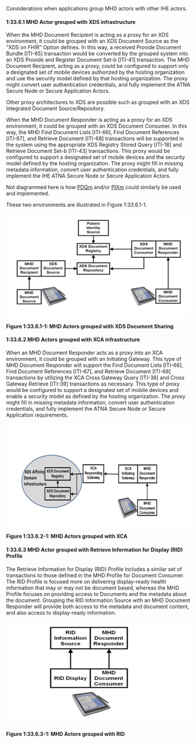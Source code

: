 Considerations when applications group MHD actors with other IHE actors.

#### 1:33.6.1 MHD Actor grouped with XDS infrastructure

When the MHD Document Recipient is acting as a proxy for an XDS environment, it could be grouped with an XDS Document Source as the “XDS on FHIR” Option defines. In this way, a received Provide Document Bundle [ITI-65] transaction would be converted by the grouped system into an XDS Provide and Register Document Set-b [ITI-41] transaction. The MHD Document Recipient, acting as a proxy, could be configured to support only a designated set of mobile devices authorized by the hosting organization and use the security model defined by that hosting organization. The proxy might convert user authentication credentials, and fully implement the ATNA Secure Node or Secure Application Actors. 

Other proxy architectures to XDS are possible such as grouped with an XDS Integrated Document Source/Repository.

When the MHD Document Responder is acting as a proxy for an XDS environment, it could be grouped with an XDS Document Consumer. In this way, the MHD Find Document Lists [ITI-66], Find Document References [ITI-67], and Retrieve Document [ITI-68] transactions will be supported in the system using the appropriate XDS Registry Stored Query [ITI-18] and Retrieve Document Set-b [ITI-43] transactions. This proxy would be configured to support a designated set of mobile devices and the security model defined by the hosting organization. The proxy might fill in missing metadata information, convert user authentication credentials, and fully implement the IHE ATNA Secure Node or Secure Application Actors.

Not diagrammed here is how [PDQm](https://profiles.ihe.net/ITI/TF/Volume1/ch-38.html) and/or [PIXm](https://profiles.ihe.net/ITI/TF/Volume1/ch-41.html) could similarly be used and implemented.

These two environments are illustrated in Figure 1:33.6.1-1.

![Figure: MHD Actors grouped with XDS Document Sharing](Figure33.6.1-1.png)

**Figure 1:33.6.1-1: MHD Actors grouped with XDS Document Sharing**

#### 1:33.6.2 MHD Actors grouped with XCA infrastructure

When an MHD Document Responder acts as a proxy into an XCA environment, it could be grouped with an Initiating Gateway. This type of MHD Document Responder will support the Find Document Lists [ITI-66], Find Document References [ITI-67], and Retrieve Document [ITI-68] transactions by utilizing the XCA Cross Gateway Query [ITI-38] and Cross Gateway Retrieve [ITI-39] transactions as necessary. This type of proxy would be configured to support a designated set of mobile devices and enable a security model as defined by the hosting organization. The proxy might fill in missing metadata information, convert user authentication credentials, and fully implement the ATNA Secure Node or Secure Application requirements.

![Figure: MHD Actors grouped with XCA](Figure33.6.2-1.png)

**Figure 1:33.6.2-1: MHD Actors grouped with XCA**

#### 1:33.6.3 MHD Actor grouped with Retrieve Information for Display (RID) Profile

The Retrieve Information for Display (RID) Profile includes a similar set of transactions to those defined in the MHD Profile for Document Consumer. The RID Profile is focused more on delivering display-ready health information that may or may not be document based, whereas the MHD Profile focuses on providing access to Documents and the metadata about the document. Grouping the RID Information Source with an MHD Document Responder will provide both access to the metadata and document content, and also access to display-ready information. 

![Figure: MHD Actors grouped with RID](Figure33.6.3-1.png)

**Figure 1:33.6.3-1: MHD Actors grouped with RID**
